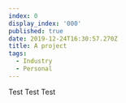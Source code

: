 ```yaml
---
index: 0
display_index: '000'
published: true
date: 2019-12-24T16:30:57.270Z
title: A project
tags:
  - Industry
  - Personal
---
```

Test Test Test
